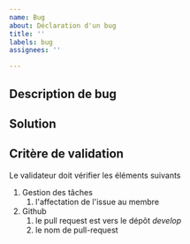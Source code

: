 ```yaml
---
name: Bug
about: Déclaration d'un bug
title: ''
labels: bug
assignees: ''

---
```


## Description de bug


## Solution 



##  Critère de validation

Le validateur doit vérifier les éléments suivants 

1. Gestion des tâches 
   1. l'affectation de l'issue au membre
2. Github
   1. le pull request est vers le dépôt *develop*
   2. le nom de pull-request

